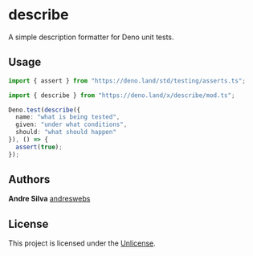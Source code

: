 # describe

A simple description formatter for Deno unit tests.


## Usage

```typescript
import { assert } from "https://deno.land/std/testing/asserts.ts";

import { describe } from "https://deno.land/x/describe/mod.ts";

Deno.test(describe({
  name: "what is being tested",
  given: "under what conditions",
  should: "what should happen"
}), () => {
  assert(true);
});
```


## Authors

**Andre Silva** [andreswebs](https://github.com/andreswebs)


## License

This project is licensed under the [Unlicense](UNLICENSE.md).


